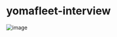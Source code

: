 # yomafleet-interview

![image](https://github.com/user-attachments/assets/10091c4b-cb80-438b-b60b-e18efcd2bd31)

